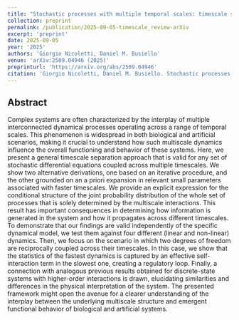 ```yaml
---
title: "Stochastic processes with multiple temporal scales: timescale separation and information"
collection: preprint
permalink: /publication/2025-09-05-timescale_review-arXiv
excerpt: 'preprint'
date: 2025-09-05
year: '2025'
authors: 'Giorgio Nicoletti, Daniel M. Busiello'
venue: 'arXiv:2509.04946 (2025)'
preprinturl: 'https://arxiv.org/abs/2509.04946'
citation: 'Giorgio Nicoletti, Daniel M. Busiello. Stochastic processes with multiple temporal scales: timescale separation and information. arXiv:2509.04946 (2025)'
---
```


## Abstract
Complex systems are often characterized by the interplay of multiple interconnected dynamical processes operating across a range of temporal scales. This phenomenon is widespread in both biological and artificial scenarios, making it crucial to understand how such multiscale dynamics influence the overall functioning and behavior of these systems. Here, we present a general timescale separation approach that is valid for any set of stochastic differential equations coupled across multiple timescales. We show two alternative derivations, one based on an iterative procedure, and the other grounded on an a priori expansion in relevant small parameters associated with faster timescales. We provide an explicit expression for the conditional structure of the joint probability distribution of the whole set of processes that is solely determined by the multiscale interactions. This result has important consequences in determining how information is generated in the system and how it propagates across different timescales. To demonstrate that our findings are valid independently of the specific dynamical model, we test them against four different (linear and non-linear) dynamics. Then, we focus on the scenario in which two degrees of freedom are reciprocally coupled across their timescales. In this case, we show that the statistics of the fastest dynamics is captured by an effective self-interaction term in the slowest one, creating a regulatory loop. Finally, a connection with analogous previous results obtained for discrete-state systems with higher-order interactions is drawn, elucidating similarities and differences in the physical interpretation of the system. The presented framework might open the avenue for a clearer understanding of the interplay between the underlying multiscale structure and emergent functional behavior of biological and artificial systems.